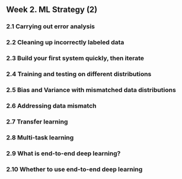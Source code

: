 ## Week 2. ML Strategy (2)

### 2.1 Carrying out error analysis

### 2.2 Cleaning up incorrectly labeled data

### 2.3 Build your first system quickly, then iterate

### 2.4 Training and testing on different distributions

### 2.5 Bias and Variance with mismatched data distributions

### 2.6 Addressing data mismatch

### 2.7 Transfer learning

### 2.8 Multi-task learning

### 2.9 What is end-to-end deep learning?

### 2.10 Whether to use end-to-end deep learning
